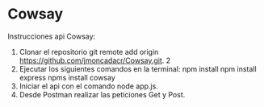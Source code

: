 # Cowsay

Instrucciones api Cowsay:

1) Clonar el repositorio 
  git remote add origin https://github.com/jmoncadacr/Cowsay.git.
 2
2) Ejecutar los siguientes comandos en la terminal:
  npm install
  npm install express
  npms install cowsay
3) Iniciar el api con el comando node app.js.
4) Desde Postman realizar las peticiones Get y Post.
